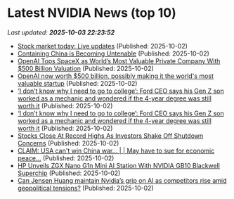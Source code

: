 # Latest NVIDIA News (top 10)
_Last updated: **2025-10-03 22:23:52**_

- [Stock market today: Live updates](https://www.cnbc.com/2025/10/02/stock-market-today-live-updates.html) (Published: 2025-10-02)
- [Containing China is Becoming Untenable](https://dailyreckoning.com/containing-china-is-becoming-untenable/) (Published: 2025-10-02)
- [OpenAI Tops SpaceX as World’s Most Valuable Private Company With $500 Billion Valuation](https://decrypt.co/342749/openai-tops-spacex-worlds-most-valuable-private-company-500-billion) (Published: 2025-10-02)
- [OpenAI now worth $500 billion, possibly making it the world's most valuable startup](https://japantoday.com/category/tech/openai-now-worth-500-billion-possibly-making-it-the-world%27s-most-valuable-startup) (Published: 2025-10-02)
- [‘I don’t know why I need to go to college’: Ford CEO says his Gen Z son worked as a mechanic and wondered if the 4-year degree was still worth it](https://finance.yahoo.com/news/don-t-know-why-college-212822599.html) (Published: 2025-10-02)
- [‘I don’t know why I need to go to college’: Ford CEO says his Gen Z son worked as a mechanic and wondered if the 4-year degree was still worth it](https://fortune.com/2025/10/02/jim-farley-says-gen-z-son-worked-as-mechanic-college-degree/) (Published: 2025-10-02)
- [Stocks Close At Record Highs As Investors Shake Off Shutdown Concerns](https://www.ibtimes.com/stocks-close-record-highs-investors-shake-off-shutdown-concerns-3785312) (Published: 2025-10-02)
- [CLAIM: USA can't win China war... | | May have to sue for economic peace...](https://www.semafor.com/article/10/02/2025/why-the-us-may-have-to-sue-for-economic-peace-with-china) (Published: 2025-10-02)
- [HP Unveils ZGX Nano G1n Mini AI Station With NVIDIA GB10 Blackwell Superchip](https://hothardware.com/news/hp-announces-zgx-nano-g1n-ai-station) (Published: 2025-10-02)
- [Can Jensen Huang maintain Nvidia’s grip on AI as competitors rise amid geopolitical tensions?](https://www.windowscentral.com/hardware/nvidia/can-jensen-huang-maintain-nvidias-grip-on-ai-as-competitors-rise-amid-geopolitical-tensions) (Published: 2025-10-02)
